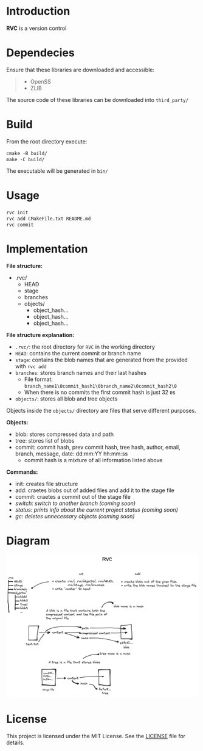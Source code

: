 # Introduction

**RVC** is a version control

# Dependecies

Ensure that these libraries are downloaded and accessible:

> * OpenSS
> * ZLIB

The source code of these libraries can be downloaded into `third_party/`

# Build

From the root directory execute:

```
cmake -B build/
make -C build/
```

The executable will be generated in `bin/`

# Usage

```
rvc init
rvc add CMakeFile.txt README.md
rvc commit
```

# Implementation

**File structure:**
* .rvc/
	* HEAD
	* stage
	* branches
	* objects/
		* object_hash...
		* object_hash...
		* object_hash...

**File structure explanation:**
* `.rvc/`: the root directory for `RVC` in the working directory
* `HEAD`: contains the current commit or branch name
* `stage`: contains the blob names that are generated from the provided with `rvc add`
* `branches`: stores branch names and their last hashes
	- File format: `branch_name1\0commit_hash1\0branch_name2\0commit_hash2\0`
	- When there is no commits the first commit hash is just 32 `0`s
* `objects/`: stores all blob and tree objects

Objects inside the `objects/` directory are files that serve different purposes.

**Objects:**
* blob: stores compressed data and path
* tree: stores list of blobs
* commit: commit hash, prev commit hash, tree hash, author, email, branch, message, date: dd:mm:YY hh:mm:ss
	- commit hash is a mixture of all information listed above

**Commands:**
* init: creates file structure
* add: craetes blobs out of added files and add it to the stage file
* commit: craetes a commit out of the stage file
* *switch: switch to another branch (coming soon)*
* *status: prints info about the current project status (coming soon)*
* *gc: deletes unnecessary objects (coming soon)*

# Diagram

![commands](docs/commands.png)

# License

This project is licensed under the MIT License. See the [LICENSE](LICENSE) file for details.

